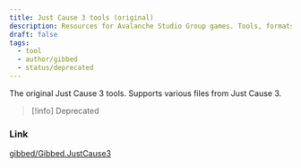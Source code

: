```yaml
---
title: Just Cause 3 tools (original)
description: Resources for Avalanche Studio Group games. Tools, formats, info, and more
draft: false
tags:
  - tool
  - author/gibbed
  - status/deprecated
---
```

The original Just Cause 3 tools. Supports various files from Just Cause 3.

> [!info]
> Deprecated

### Link
[gibbed/Gibbed.JustCause3](https://github.com/gibbed/Gibbed.JustCause3)
